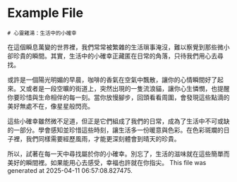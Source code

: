 # Example File
    # 心靈雞湯：生活中的小確幸

在這個瞬息萬變的世界裡，我們常常被繁雜的生活瑣事淹沒，難以察覺到那些微小卻珍貴的瞬間。其實，生活中的小確幸正藏匿在日常的角落，只待我們用心去尋找。

或許是一個陽光明媚的早晨，咖啡的香氣在空氣中飄散，讓你的心情瞬間好了起來。又或者是一段空曠的街道上，突然出現的一隻流浪貓，讓你心生憐憫，也提醒你要珍惜與生命相伴的每一刻。當你放慢腳步，回頭看看周圍，會發現這些點滴的美好無處不在，像星星般閃亮。

這些小確幸雖然微不足道，但正是它們組成了我們的日常，成為了生活中不可或缺的一部分。學會感知並珍惜這些時刻，讓生活多一份暖意與色彩。在色彩斑斕的日子裡，我們同樣需要經歷風雨，才能更深刻體會到晴天的珍貴。

所以，試著在每一天中尋找屬於你的小確幸。別忘了，生活的滋味就在這些簡單而美好的瞬間裡。如果能用心去感受，幸福也許就在你指尖。
    This file was generated at 2025-04-11 06:57:08.827475.
    